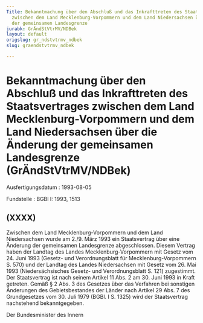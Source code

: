 ```yaml
---
Title: Bekanntmachung über den Abschluß und das Inkrafttreten des Staatsvertrages
  zwischen dem Land Mecklenburg-Vorpommern und dem Land Niedersachsen über die Änderung
  der gemeinsamen Landesgrenze
jurabk: GrÄndStVtrMV/NDBek
layout: default
origslug: gr_ndstvtrmv_ndbek
slug: graendstvtrmv_ndbek

---
```


# Bekanntmachung über den Abschluß und das Inkrafttreten des Staatsvertrages zwischen dem Land Mecklenburg-Vorpommern und dem Land Niedersachsen über die Änderung der gemeinsamen Landesgrenze (GrÄndStVtrMV/NDBek)

Ausfertigungsdatum
:   1993-08-05

Fundstelle
:   BGBl I: 1993, 1513



## (XXXX)

Zwischen dem Land Mecklenburg-Vorpommern und dem Land Niedersachsen
wurde am 2./9. März 1993 ein Staatsvertrag über eine Änderung der
gemeinsamen Landesgrenze abgeschlossen. Diesem Vertrag haben der
Landtag des Landes Mecklenburg-Vorpommern mit Gesetz vom 24. Juni 1993
(Gesetz- und Verordnungsblatt für Mecklenburg-Vorpommern S. 570) und
der Landtag des Landes Niedersachsen mit Gesetz vom 26. Mai 1993
(Niedersächsisches Gesetz- und Verordnungsblatt S. 121) zugestimmt.
Der Staatsvertrag ist nach seinem Artikel 11 Abs. 2 am 30. Juni 1993
in Kraft getreten.
Gemäß § 2 Abs. 3 des Gesetzes über das Verfahren bei sonstigen
Änderungen des Gebietsbestandes der Länder nach Artikel 29 Abs. 7 des
Grundgesetzes vom 30. Juli 1979 (BGBl. I S. 1325) wird der
Staatsvertrag nachstehend bekanntgegeben.

Der Bundesminister des Innern


